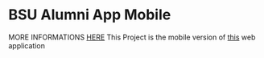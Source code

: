 # BSU Alumni App Mobile
MORE INFORMATIONS  [HERE](https://github.com/hubymeme22/alumni-app-project) 
This Project is the mobile version of [this](https://github.com/hubymeme22/alumni-app-project)  web application

#

